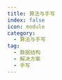```yaml
---
title: 算法与手写
index: false
icon: module
category:
  - 算法与手写
tag:
  - 数据结构
  - 解决方案
  - 手写
---
```


<Catalog />
